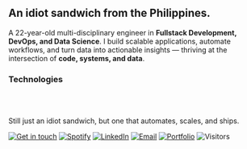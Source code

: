 ## An idiot sandwich from the Philippines.

A 22-year-old multi-disciplinary engineer in **Fullstack Development, DevOps, and Data Science**. I build scalable applications, automate workflows, and turn data into actionable insights — thriving at the intersection of **code, systems, and data**.

### Technologies

<div>
  <img src="https://img.shields.io/badge/-bash-%23eeeeee?style=flat-square&amp;logo=gnubash&amp;logoColor=black" alt="" >
<img src="https://img.shields.io/badge/-csharp-%23eeeeee?style=flat-square&amp;logo=sharp&amp;logoColor=black" alt="" >
<img src="https://img.shields.io/badge/-dart-%23eeeeee?style=flat-square&amp;logo=dart&amp;logoColor=black" alt="" >
<img src="https://img.shields.io/badge/-html-%23eeeeee?style=flat-square&amp;logo=html5&amp;logoColor=black" alt="" >
<img src="https://img.shields.io/badge/-css-%23eeeeee?style=flat-square&amp;logo=css&amp;logoColor=black" alt="" >
<img src="https://img.shields.io/badge/-java-%23eeeeee?style=flat-square&amp;logo=openjdk&amp;logoColor=black" alt="" >
<img src="https://img.shields.io/badge/-javascript-%23eeeeee?style=flat-square&amp;logo=javascript&amp;logoColor=black" alt="" >
<img src="https://img.shields.io/badge/-php-%23eeeeee?style=flat-square&amp;logo=php&amp;logoColor=black" alt="" >
<img src="https://img.shields.io/badge/-python-%23eeeeee?style=flat-square&amp;logo=python&amp;logoColor=black" alt="" >
<img src="https://img.shields.io/badge/-r-%23eeeeee?style=flat-square&amp;logo=r&amp;logoColor=black" alt="" >
<img src="https://img.shields.io/badge/-typescript-%23eeeeee?style=flat-square&amp;logo=typescript&amp;logoColor=black" alt="" >
<img src="https://img.shields.io/badge/-docker-%23eeeeee?style=flat-square&amp;logo=docker&amp;logoColor=black" alt="" >
<img src="https://img.shields.io/badge/-git-%23eeeeee?style=flat-square&amp;logo=git&amp;logoColor=black" alt="" >
<img src="https://img.shields.io/badge/-bootstrap-%23eeeeee?style=flat-square&amp;logo=bootstrap&amp;logoColor=black" alt="" >
<img src="https://img.shields.io/badge/-codeigniter-%23eeeeee?style=flat-square&amp;logo=codeigniter&amp;logoColor=black" alt="" >
<img src="https://img.shields.io/badge/-daisyui-%23eeeeee?style=flat-square&amp;logo=daisyui&amp;logoColor=black" alt="" >
<img src="https://img.shields.io/badge/-fastapi-%23eeeeee?style=flat-square&amp;logo=fastapi&amp;logoColor=black" alt="" >
<img src="https://img.shields.io/badge/-flask-%23eeeeee?style=flat-square&amp;logo=flask&amp;logoColor=black" alt="" >
<img src="https://img.shields.io/badge/-flutter-%23eeeeee?style=flat-square&amp;logo=flutter&amp;logoColor=black" alt="" >
<img src="https://img.shields.io/badge/-heroui-%23eeeeee?style=flat-square&amp;logo=heroui&amp;logoColor=black" alt="" >
<img src="https://img.shields.io/badge/-javafx-%23eeeeee?style=flat-square&amp;logo=openjdk&amp;logoColor=black" alt="" >
<img src="https://img.shields.io/badge/-laravel-%23eeeeee?style=flat-square&amp;logo=laravel&amp;logoColor=black" alt="" >
<img src="https://img.shields.io/badge/-nextjs-%23eeeeee?style=flat-square&amp;logo=nextdotjs&amp;logoColor=black" alt="" >
<img src="https://img.shields.io/badge/-open api-%23eeeeee?style=flat-square&amp;logo=openapiinitiative&amp;logoColor=black" alt="" >
<img src="https://img.shields.io/badge/-pydantic-%23eeeeee?style=flat-square&amp;logo=pydantic&amp;logoColor=black" alt="" >
<img src="https://img.shields.io/badge/-react-%23eeeeee?style=flat-square&amp;logo=react&amp;logoColor=black" alt="" >
<img src="https://img.shields.io/badge/-shadcnui-%23eeeeee?style=flat-square&amp;logo=shadcnui&amp;logoColor=black" alt="" >
<img src="https://img.shields.io/badge/-streamlit-%23eeeeee?style=flat-square&amp;logo=streamlit&amp;logoColor=black" alt="" >
<img src="https://img.shields.io/badge/-swagger-%23eeeeee?style=flat-square&amp;logo=swagger&amp;logoColor=black" alt="" >
<img src="https://img.shields.io/badge/-tailwindcss-%23eeeeee?style=flat-square&amp;logo=tailwindcss&amp;logoColor=black" alt="" >
<img src="https://img.shields.io/badge/-ggplot-%23eeeeee?style=flat-square&amp;logo=tidyverse&amp;logoColor=black" alt="" >
<img src="https://img.shields.io/badge/-numpy-%23eeeeee?style=flat-square&amp;logo=numpy&amp;logoColor=black" alt="" >
<img src="https://img.shields.io/badge/-pandas-%23eeeeee?style=flat-square&amp;logo=pandas&amp;logoColor=black" alt="" >
<img src="https://img.shields.io/badge/-plotly-%23eeeeee?style=flat-square&amp;logo=plotly&amp;logoColor=black" alt="" >
<img src="https://img.shields.io/badge/-seaborn-%23eeeeee?style=flat-square&amp;logo=python&amp;logoColor=black" alt="" >
<img src="https://img.shields.io/badge/-sklearn-%23eeeeee?style=flat-square&amp;logo=scikitlearn&amp;logoColor=black" alt="" >
<img src="https://img.shields.io/badge/-grafana k6-%23eeeeee?style=flat-square&amp;logo=k6&amp;logoColor=black" alt="" >
<img src="https://img.shields.io/badge/-robot framework-%23eeeeee?style=flat-square&amp;logo=robotframework&amp;logoColor=black" alt="" >
<img src="https://img.shields.io/badge/-jupyter-%23eeeeee?style=flat-square&amp;logo=jupyter&amp;logoColor=black" alt="" >
<img src="https://img.shields.io/badge/-allure-%23eeeeee?style=flat-square&amp;logo=circle&amp;logoColor=black" alt="" >
<img src="https://img.shields.io/badge/-hashicorp vault-%23eeeeee?style=flat-square&amp;logo=vault&amp;logoColor=black" alt="" >
<img src="https://img.shields.io/badge/-influxdb-%23eeeeee?style=flat-square&amp;logo=influxdb&amp;logoColor=black" alt="" >
<img src="https://img.shields.io/badge/-mysql-%23eeeeee?style=flat-square&amp;logo=mysql&amp;logoColor=black" alt="" >
<img src="https://img.shields.io/badge/-nocodb-%23eeeeee?style=flat-square&amp;logo=airtable&amp;logoColor=black" alt="" >
<img src="https://img.shields.io/badge/-pocketbase-%23eeeeee?style=flat-square&amp;logo=pocketbase&amp;logoColor=black" alt="" >
<img src="https://img.shields.io/badge/-postgresql-%23eeeeee?style=flat-square&amp;logo=postgresql&amp;logoColor=black" alt="" >
<img src="https://img.shields.io/badge/-supabase-%23eeeeee?style=flat-square&amp;logo=supabase&amp;logoColor=black" alt="" >
<img src="https://img.shields.io/badge/-browserstack-%23eeeeee?style=flat-square&amp;logo=bt&amp;logoColor=black" alt="" >
<img src="https://img.shields.io/badge/-github-%23eeeeee?style=flat-square&amp;logo=github&amp;logoColor=black" alt="" >
<img src="https://img.shields.io/badge/-grafana-%23eeeeee?style=flat-square&amp;logo=grafana&amp;logoColor=black" alt="" >
<img src="https://img.shields.io/badge/-grafana loki-%23eeeeee?style=flat-square&amp;logo=grafana&amp;logoColor=black" alt="" >
<img src="https://img.shields.io/badge/-jenkins-%23eeeeee?style=flat-square&amp;logo=jenkins&amp;logoColor=black" alt="" >
<img src="https://img.shields.io/badge/-aws ec2-%23eeeeee?style=flat-square&amp;logo=cloudways&amp;logoColor=black" alt="" >
<img src="https://img.shields.io/badge/-slack-%23eeeeee?style=flat-square&amp;logo=slack&amp;logoColor=black" alt="" >
<img src="https://img.shields.io/badge/-vapi-%23eeeeee?style=flat-square&amp;logo=vectary&amp;logoColor=black" alt="" >
<img src="https://img.shields.io/badge/-arduino-%23eeeeee?style=flat-square&amp;logo=arduino&amp;logoColor=black" alt="" >
<img src="https://img.shields.io/badge/-n8n-%23eeeeee?style=flat-square&amp;logo=n8n&amp;logoColor=black" alt="" >
<img src="https://img.shields.io/badge/-vscodium-%23eeeeee?style=flat-square&amp;logo=vscodium&amp;logoColor=black" alt="" >
<img src="https://img.shields.io/badge/-neovim-%23eeeeee?style=flat-square&amp;logo=neovim&amp;logoColor=black" alt="" >
<img src="https://img.shields.io/badge/-tmux-%23eeeeee?style=flat-square&amp;logo=tmux&amp;logoColor=black" alt="" >
<img src="https://img.shields.io/badge/-linux-%23eeeeee?style=flat-square&amp;logo=linux&amp;logoColor=black" alt="" >
<img src="https://img.shields.io/badge/-ubuntu-%23eeeeee?style=flat-square&amp;logo=ubuntu&amp;logoColor=black" alt="" >
<img src="https://img.shields.io/badge/-zorin-%23eeeeee?style=flat-square&amp;logo=zorin&amp;logoColor=black" alt="" >
<img src="https://img.shields.io/badge/-macos-%23eeeeee?style=flat-square&amp;logo=macos&amp;logoColor=black" alt="" >
<img src="https://img.shields.io/badge/-indesign-%23eeeeee?style=flat-square&amp;logo=aframe&amp;logoColor=black" alt="" >
<img src="https://img.shields.io/badge/-photoshop-%23eeeeee?style=flat-square&amp;logo=aframe&amp;logoColor=black" alt="" >
<img src="https://img.shields.io/badge/-premiere-%23eeeeee?style=flat-square&amp;logo=aframe&amp;logoColor=black" alt="" >

<br/>
<br/>


Still just an idiot sandwich, but one that automates, scales, and ships.  

[![Get in touch](https://img.shields.io/badge/Get%20in%20touch-%23000000?style=flat-square&logo=github&logoColor=white)](#)
[![Spotify](https://img.shields.io/badge/-Spotify-%23000000?style=flat-square&logo=spotify&logoColor=white)](https://open.spotify.com/user/12180365121)
[![LinkedIn](https://img.shields.io/badge/-LinkedIn-%23000000?style=flat-square&logo=linksys&logoColor=white)](https://www.linkedin.com/in/jjcabreraaaa/)
[![Email](https://img.shields.io/badge/hello@jadecabrera.com-%23000000?style=flat-square&logo=gmail&logoColor=white)](mailto:hello@jadecabrera.com)
[![Portfolio](https://img.shields.io/badge/jadecabrera.com-%23000000?style=flat-square&logo=vercel&logoColor=white)](https://jadecabrera.com)
![Visitors](https://api.visitorbadge.io/api/visitors?path=github.com%2Fhyoaru&label=Visitors&labelColor=%23000000&countColor=%23eeeeee&style=flat-square&label)
